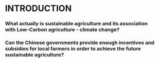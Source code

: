 # INTRODUCTION

### What actually is sustainable agriculture and its association with Low-Carbon agriculture - climate change? 
### Can the Chinese governments provide enough incentives and subsidies for local farmers in order to achieve the future sustainable agriculture?
